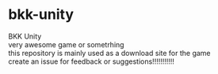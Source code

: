 # bkk-unity
BKK Unity</br>
very awesome game or sometrhing</br>
this repository is mainly used as a download site for the game</br>
create an issue for feedback or suggestions!!!!!!!!!!!
